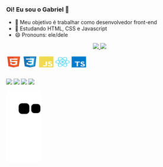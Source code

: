 ### Oi! Eu sou o Gabriel 👋

- 🔭 Meu objetivo é trabalhar como desenvolvedor front-end
- 🌱 Estudando HTML, CSS e Javascript
- 😄 Pronouns: ele/dele

<div align="center">
  <a href="https://github.com/gabrielolisilva?tab=repositories">
  <img height="180em" src="https://github-readme-stats.vercel.app/api?username=gabrielolisilva&show_icons=true&theme=dark&include_all_commits=true&count_private=true"/>
  <img height="180em" src="https://github-readme-stats.vercel.app/api/top-langs/?username=gabrielolisilva&layout=compact&langs_count=7&theme=dark"/></a>
</div>

<div style="display: inline_block"><br>
  <img align="center" alt="Gabriel-HTML" height="30" width="40" src="https://raw.githubusercontent.com/devicons/devicon/master/icons/html5/html5-original.svg">
  <img align="center" alt="Gabriel-CSS" height="30" width="40" src="https://raw.githubusercontent.com/devicons/devicon/master/icons/css3/css3-original.svg">
  <img align="center" alt="Gabriel-Js" height="30" width="40" src="https://raw.githubusercontent.com/devicons/devicon/master/icons/javascript/javascript-plain.svg">
  <img align="center" alt="Gabriel-Python" height="30" width="40" src="https://raw.githubusercontent.com/devicons/devicon/master/icons/react/react-original.svg">
  <img align="center" alt="Gabriel-Typescript" height="30" width="40" src="https://raw.githubusercontent.com/devicons/devicon/master/icons/typescript/typescript-original.svg">
</div>

##

<div>
  <a href="https://www.linkedin.com/in/gabrielsilva2799" target="_blank"><img src="https://img.shields.io/badge/-LinkedIn-%230077B5?style=for-the-badge&logo=linkedin&logoColor=white" target="_blank"></a>
  <a href = "mailto:gabrielsilva2799@hotmail.com"><img src="https://img.shields.io/badge/-Gmail-%23333?style=for-the-badge&logo=gmail&logoColor=white" target="_blank"></a>
  <a href="https://www.instagram.com/gabrielsilva2799/" target="_blank"><img src="https://img.shields.io/badge/-Instagram-%23E4405F?style=for-the-badge&logo=instagram&logoColor=white" target="_blank"></a>
 	<a href="https://www.twitch.tv/galaguinha_" target="_blank"><img src="https://img.shields.io/badge/Twitch-9146FF?style=for-the-badge&logo=twitch&logoColor=white" target="_blank"></a>
</div>

![Snake animation](https://github.com/gabrielolisilva/gabrielolisilva/blob/output/github-contribution-grid-snake.svg)
